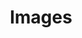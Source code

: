 ---
ee_id_show: '4360'
title: Images
url: images
live_url:
year: '2016'
venue: Fridericianum
state_country: Kassel
pitch: "​Group ... shared a room with Michel Majerus! OMG~~~~!"
ps:
imgs: images-2018-02-database-uk--lcbR.jpg,images-2018-02-database-uk--wvJ4.jpg
things: "[7] [2002-001-super-mario-clouds] 2002-001 Super Mario Clouds,[11] [2003-002-data-diaries]
  2003-002 Data Diaries"
status:
layout: shows
---